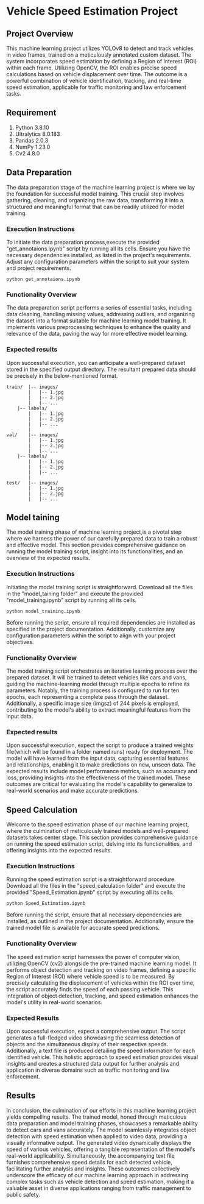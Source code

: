 # Vehicle Speed Estimation Project
## Project Overview
This machine learning project utilizes YOLOv8 to detect and track vehicles in video frames, trained on a meticulously annotated custom dataset. The system incorporates speed estimation by defining a Region of Interest (ROI) within each frame. Utilizing OpenCV, the ROI enables precise speed calculations based on vehicle displacement over time. The outcome is a powerful combination of vehicle identification, tracking, and real-time speed estimation, applicable for traffic monitoring and law enforcement tasks.

## Requirement
1. Python 3.8.10
2. Ultralytics  8.0.183
3. Pandas 2.0.3
4. NumPy 1.23.0
5. Cv2  4.8.0

## Data Preparation

The data preparation stage of the machine learning project is where we lay the foundation for successful model training. This crucial step involves gathering, cleaning, and organizing the raw data, transforming it into a structured and meaningful format that can be readily utilized for model training.

### Execution Instructions

To initiate the data preparation process,execute the provided "get_annotaions.ipynb" script by running all its cells.
Ensure you have the necessary dependencies installed, as listed in the project's requirements. Adjust any configuration parameters within the script to suit your system and project requirements.

```
python get_annotaions.ipynb
```

### Functionality Overview

The data preparation script performs a series of essential tasks, including data cleaning, handling missing values, addressing outliers, and organizing the dataset into a format suitable for machine learning model training. It implements various preprocessing techniques to enhance the quality and relevance of the data, paving the way for more effective model learning.

### Expected results

Upon successful execution, you can anticipate a well-prepared dataset stored in the specified output directory. 
The resultant prepared data should be precisely in the below-mentioned format.
```
train/	|-- images/
		|   |-- 1.jpg
		|   |-- 2.jpg
		|   |-- ...
	|-- labels/
		|   |-- 1.jpg
		|   |-- 2.jpg
		|   |-- ...
		|
val/	|-- images/
		|   |-- 1.jpg
		|   |-- 2.jpg
		|   |-- ...
	|-- labels/
		|   |-- 1.jpg
		|   |-- 2.jpg
		|   |-- ...
		|
test/	|-- images/
		|   |-- 1.jpg
		|   |-- 2.jpg
		|   |-- ...
```

## Model taining

 The model training phase of machine learning project,is a pivotal step where we harness the power of our carefully prepared data to train a robust and effective model. This section provides comprehensive guidance on running the model training script, insight into its functionalities, and an overview of the expected results.

### Execution Instructions

Initiating the model training script is straightforward. Download all the files in the "model_taining folder" and execute the provided "model_training.ipynb" script by running all its cells. 
```
python model_training.ipynb
```
Before running the script, ensure all required dependencies are installed as specified in the project documentation. Additionally, customize any configuration parameters within the script to align with your project objectives.

### Functionality Overview

The model training script orchestrates an iterative learning process over the prepared dataset. It will be trained to detect vehicles like cars and vans, guiding the machine-learning model through multiple epochs to refine its parameters. Notably, the training process is configured to run for ten epochs, each representing a complete pass through the dataset. Additionally, a specific image size (imgsz) of 244 pixels is employed, contributing to the model's ability to extract meaningful features from the input data.

### Expected results

Upon successful execution, expect the script to produce a trained weights file(which will be found in a folder named runs) ready for deployment. The model will have learned from the input data, capturing essential features and relationships, enabling it to make predictions on new, unseen data. The expected results include model performance metrics, such as accuracy and loss, providing insights into the effectiveness of the trained model. These outcomes are critical for evaluating the model's capability to generalize to real-world scenarios and make accurate predictions.

## Speed Calculation

Welcome to the speed estimation phase of our machine learning project, where the culmination of meticulously trained models and well-prepared datasets takes center stage. This section provides comprehensive guidance on running the speed estimation script, delving into its functionalities, and offering insights into the expected results.

### Execution Instructions

Running the speed estimation script is a straightforward procedure. Download all the files in the "speed_calculation folder" and execute the provided "Speed_Estimation.ipynb" script by executing all its cells. 
```
python Speed_Estimation.ipynb
```
Before running the script, ensure that all necessary dependencies are installed, as outlined in the project documentation. Additionally, ensure the trained model file is available for accurate speed predictions.

### Functionality Overview

The speed estimation script harnesses the power of computer vision, utilizing OpenCV (cv2) alongside the pre-trained machine learning model. It performs object detection and tracking on video frames, defining a specific Region of Interest (ROI) where vehicle speed is to be measured. By precisely calculating the displacement of vehicles within the ROI over time, the script accurately finds the speed of each passing vehicle. This integration of object detection, tracking, and speed estimation enhances the model's utility in real-world scenarios.

### Expected Results

Upon successful execution, expect a comprehensive output. The script generates a full-fledged video showcasing the seamless detection of objects and the simultaneous display of their respective speeds. Additionally, a text file is produced detailing the speed information for each identified vehicle. This holistic approach to speed estimation provides visual insights and creates a structured data output for further analysis and application in diverse domains such as traffic monitoring and law enforcement.

## Results

In conclusion, the culmination of our efforts in this machine learning project yields compelling results. The trained model, honed through meticulous data preparation and model training phases, showcases a remarkable ability to detect cars and vans accurately. The model seamlessly integrates object detection with speed estimation when applied to video data, providing a visually informative output. The generated video dynamically displays the speed of various vehicles, offering a tangible representation of the model's real-world applicability. Simultaneously, the accompanying text file furnishes comprehensive speed details for each detected vehicle, facilitating further analysis and insights. These outcomes collectively underscore the efficacy of our machine learning approach in addressing complex tasks such as vehicle detection and speed estimation, making it a valuable asset in diverse applications ranging from traffic management to public safety.
